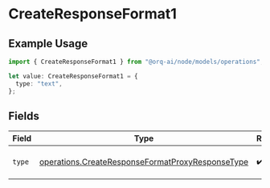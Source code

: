 # CreateResponseFormat1

## Example Usage

```typescript
import { CreateResponseFormat1 } from "@orq-ai/node/models/operations";

let value: CreateResponseFormat1 = {
  type: "text",
};
```

## Fields

| Field                                                                                                                | Type                                                                                                                 | Required                                                                                                             | Description                                                                                                          |
| -------------------------------------------------------------------------------------------------------------------- | -------------------------------------------------------------------------------------------------------------------- | -------------------------------------------------------------------------------------------------------------------- | -------------------------------------------------------------------------------------------------------------------- |
| `type`                                                                                                               | [operations.CreateResponseFormatProxyResponseType](../../models/operations/createresponseformatproxyresponsetype.md) | :heavy_check_mark:                                                                                                   | Plain text response format                                                                                           |